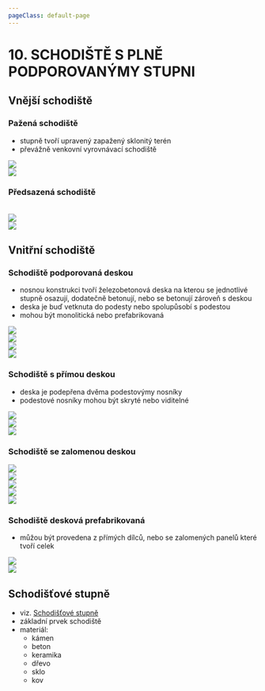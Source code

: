 ```yaml
---
pageClass: default-page
---
```


# 10. SCHODIŠTĚ S PLNĚ PODPOROVANÝMY STUPNI

## Vnější schodiště

### Pažená schodiště

- stupně tvoří upravený zapažený sklonitý terén
- převážně venkovní vyrovnávací schodiště

<img class="centered_image" src="/images/pos/10/pazene1.jpg" />
<br>
<img class="centered_image" src="/images/pos/10/pazene2.jpg" />

### Předsazená schodiště

<br>
<img class="centered_image" src="/images/pos/10/predsazene1.jpg" />
<br>
<img class="centered_image" src="/images/pos/10/predsazene2.jpg" />

## Vnitřní schodiště

### Schodiště podporovaná deskou

- nosnou konstrukci tvoří železobetonová deska na kterou se jednotlivé stupně osazují, dodatečně betonují, nebo se betonují zároveň s deskou
- deska je buď vetknuta do podesty nebo spolupůsobí s podestou
- mohou být monolitická nebo prefabrikovaná

<img class="centered_image" src="/images/pos/10/deska1.jpg" />
<br>
<img class="centered_image" src="/images/pos/10/deska2.jpg" />
<br>
<img class="centered_image" src="/images/pos/10/deska3.jpg" />
<br>
<img class="centered_image" src="/images/pos/10/deska4.jpg" />

### Schodiště s přímou deskou

- deska je podepřena dvěma podestovýmy nosníky
- podestové nosníky mohou být skryté nebo viditelné

<img class="centered_image" src="/images/pos/10/primadeska1.jpg" />
<br>
<img class="centered_image" src="/images/pos/10/primadeska2.jpg" />
<br>
<img class="centered_image" src="/images/pos/10/primadeska3.jpg" />
<br>

### Schodiště se zalomenou deskou

<img class="centered_image" src="/images/pos/10/zalomene1.jpg" />
<br>
<img class="centered_image" src="/images/pos/10/zalomene2.jpg" />
<br>
<img class="centered_image" src="/images/pos/10/zalomene3.jpg" />
<br>
<img class="centered_image" src="/images/pos/10/zalomene4.jpg" />
<br>
<img class="centered_image" src="/images/pos/10/zalomene5.jpg" />
<br>

### Schodiště desková prefabrikovaná

- můžou být provedena z přímých dílců, nebo se zalomených panelů které tvoří celek

<img class="centered_image" src="/images/pos/10/prefab1.jpg" />
<br>
<img class="centered_image" src="/images/pos/10/prefab2.jpg" />
<br>

## Schodišťové stupně

- viz. [Schodišťové stupně](/pos/9/#schodistove-stupne)
- základní prvek schodiště
- materiál:
  - kámen
  - beton
  - keramika
  - dřevo
  - sklo
  - kov
